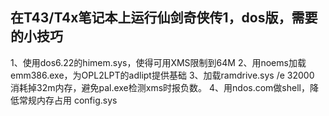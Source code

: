 在T43/T4x笔记本上运行仙剑奇侠传1，dos版，需要的小技巧
--
1、使用dos6.22的himem.sys，使得可用XMS限制到64M
2、用noems加载emm386.exe，为OPL2LPT的adlipt提供基础
3、加载ramdrive.sys /e 32000 消耗掉32m内存，避免pal.exe检测xms时报负数。
4、用ndos.com做shell，降低常规内存占用
config.sys
```

```
